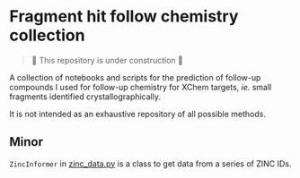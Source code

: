 # Fragment hit follow chemistry collection

> :construction: This repository is under construction :construction:

A collection of notebooks and scripts for the prediction of follow-up compounds 
I used for follow-up chemistry for XChem targets,
_ie._ small fragments identified crystallographically.

It is not intended as an exhaustive repository of all possible methods.




## Minor

`ZincInformer` in [zinc_data.py](followup/zinc_data.py) is a class to get data from a series of ZINC IDs.
